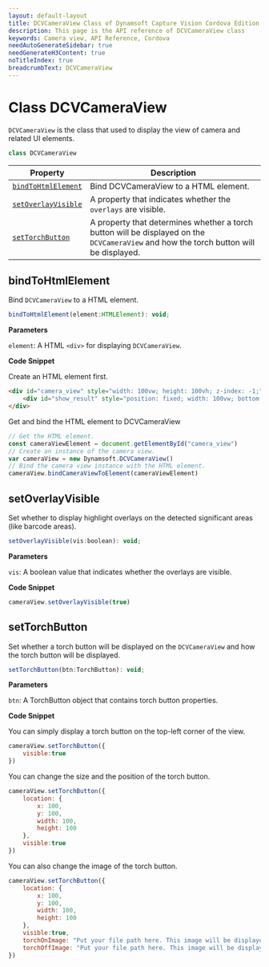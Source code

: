 ```yaml
---
layout: default-layout
title: DCVCameraView Class of Dynamsoft Capture Vision Cordova Edition
description: This page is the API reference of DCVCameraView class
keywords: Camera view, API Reference, Cordova
needAutoGenerateSidebar: true
needGenerateH3Content: true
noTitleIndex: true
breadcrumbText: DCVCameraView
---
```


# Class DCVCameraView

`DCVCameraView` is the class that used to display the view of camera and related UI elements.

```js
class DCVCameraView
```

| Property | Description |
| -------- | ----------- |
| [`bindToHtmlElement`](#bindtohtmlelement) | Bind DCVCameraView to a HTML element. |
| [`setOverlayVisible`](#setoverlayvisible) | A property that indicates whether the `overlays` are visible. |
| [`setTorchButton`](#settorchbutton) | A property that determines whether a torch button will be displayed on the `DCVCameraView` and how the torch button will be displayed. |

## bindToHtmlElement

Bind `DCVCameraView` to a HTML element.

```js
bindToHtmlElement(element:HTMLElement): void;
```

**Parameters**

`element`: A HTML `<div>` for displaying `DCVCameraView`.

**Code Snippet**

Create an HTML element first.

```html
<div id="camera_view" style="width: 100vw; height: 100vh; z-index: -1;">
    <div id="show_result" style="position: fixed; width: 100vw; bottom: 10vh;  text-align:center; color: white; "></div>
</div>
```

Get and bind the HTML element to DCVCameraView

```js
// Get the HTML element.
const cameraViewElement = document.getElementById("camera_view")
// Create an instance of the camera view.
var cameraView = new Dynamsoft.DCVCameraView()
// Bind the camera view instance with the HTML element.
cameraView.bindCameraViewToElement(cameraViewElement)
```

## setOverlayVisible

Set whether to display highlight overlays on the detected significant areas (like barcode areas).

```js
setOverlayVisible(vis:boolean): void;
```

**Parameters**

`vis`: A boolean value that indicates whether the overlays are visible.

**Code Snippet**

```js
cameraView.setOverlayVisible(true)
```

## setTorchButton

Set whether a torch button will be displayed on the `DCVCameraView` and how the torch button will be displayed.

```js
setTorchButton(btn:TorchButton): void;
```

**Parameters**

`btn`: A TorchButton object that contains torch button properties.

**Code Snippet**

You can simply display a torch button on the top-left corner of the view.

```js
cameraView.setTorchButton({
    visible:true
})
```

You can change the size and the position of the torch button.

```js
cameraView.setTorchButton({
    location: {
        x: 100,
        y: 100,
        width: 100,
        height: 100
    },
    visible:true
})
```

You can also change the image of the torch button.

```js
cameraView.setTorchButton({
    location: {
        x: 100,
        y: 100,
        width: 100,
        height: 100
    },
    visible:true,
    torchOnImage: "Put your file path here. This image will be displayed when the torch is on.",
    torchOffImage: "Put your file path here. This image will be displayed when the torch is off."
})
```
